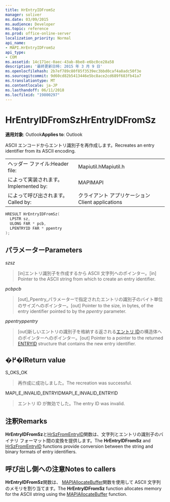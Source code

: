 ```yaml
---
title: HrEntryIDFromSz
manager: soliver
ms.date: 03/09/2015
ms.audience: Developer
ms.topic: reference
ms.prod: office-online-server
localization_priority: Normal
api_name:
- MAPI.HrEntryIDFromSz
api_type:
- COM
ms.assetid: 14c171ec-0aec-43ab-8be8-e6bc0ce28a58
description: '最終更新日時: 2015 年 3 月 9 日'
ms.openlocfilehash: 2b7ef789c80f85f3539ec3bbd0caf4a8adc50f3e
ms.sourcegitcommit: 9d60cd82b5413446e5bc8ace2cd689f683fb41a7
ms.translationtype: MT
ms.contentlocale: ja-JP
ms.lasthandoff: 06/11/2018
ms.locfileid: "19800297"
---
```

# <a name="hrentryidfromsz"></a><span data-ttu-id="f9097-103">HrEntryIDFromSz</span><span class="sxs-lookup"><span data-stu-id="f9097-103">HrEntryIDFromSz</span></span>

  
  
<span data-ttu-id="f9097-104">**適用対象**: Outlook</span><span class="sxs-lookup"><span data-stu-id="f9097-104">**Applies to**: Outlook</span></span> 
  
<span data-ttu-id="f9097-105">ASCII エンコードからエントリ識別子を再作成します。</span><span class="sxs-lookup"><span data-stu-id="f9097-105">Recreates an entry identifier from its ASCII encoding.</span></span> 
  
|||
|:-----|:-----|
|<span data-ttu-id="f9097-106">ヘッダー ファイル:</span><span class="sxs-lookup"><span data-stu-id="f9097-106">Header file:</span></span>  <br/> |<span data-ttu-id="f9097-107">Mapiutil.h</span><span class="sxs-lookup"><span data-stu-id="f9097-107">Mapiutil.h</span></span>  <br/> |
|<span data-ttu-id="f9097-108">によって実装されます。</span><span class="sxs-lookup"><span data-stu-id="f9097-108">Implemented by:</span></span>  <br/> |<span data-ttu-id="f9097-109">MAPI</span><span class="sxs-lookup"><span data-stu-id="f9097-109">MAPI</span></span>  <br/> |
|<span data-ttu-id="f9097-110">によって呼び出されます。</span><span class="sxs-lookup"><span data-stu-id="f9097-110">Called by:</span></span>  <br/> |<span data-ttu-id="f9097-111">クライアント アプリケーション</span><span class="sxs-lookup"><span data-stu-id="f9097-111">Client applications</span></span>  <br/> |
   
```cpp
HRESULT HrEntryIDFromSz(
  LPSTR sz,
  ULONG FAR * pcb,
  LPENTRYID FAR * ppentry
);
```

## <a name="parameters"></a><span data-ttu-id="f9097-112">パラメーター</span><span class="sxs-lookup"><span data-stu-id="f9097-112">Parameters</span></span>

 <span data-ttu-id="f9097-113">_sz_</span><span class="sxs-lookup"><span data-stu-id="f9097-113">_sz_</span></span>
  
> <span data-ttu-id="f9097-114">[in]エントリ識別子を作成するから ASCII 文字列へのポインター。</span><span class="sxs-lookup"><span data-stu-id="f9097-114">[in] Pointer to the ASCII string from which to create an entry identifier.</span></span> 
    
 <span data-ttu-id="f9097-115">_pcb_</span><span class="sxs-lookup"><span data-stu-id="f9097-115">_pcb_</span></span>
  
> <span data-ttu-id="f9097-116">[out]_Ppentry_パラメーターで指定されたエントリの識別子のバイト単位のサイズへのポインター。</span><span class="sxs-lookup"><span data-stu-id="f9097-116">[out] Pointer to the size, in bytes, of the entry identifier pointed to by the  _ppentry_ parameter.</span></span> 
    
 <span data-ttu-id="f9097-117">_ppentry_</span><span class="sxs-lookup"><span data-stu-id="f9097-117">_ppentry_</span></span>
  
> <span data-ttu-id="f9097-118">[out]新しいエントリの識別子を格納する返される[エントリ ID](entryid.md)の構造体へのポインターへのポインター。</span><span class="sxs-lookup"><span data-stu-id="f9097-118">[out] Pointer to a pointer to the returned [ENTRYID](entryid.md) structure that contains the new entry identifier.</span></span> 
    
## <a name="return-value"></a><span data-ttu-id="f9097-119">�߂�l</span><span class="sxs-lookup"><span data-stu-id="f9097-119">Return value</span></span>

<span data-ttu-id="f9097-120">S_OK</span><span class="sxs-lookup"><span data-stu-id="f9097-120">S_OK</span></span>
  
> <span data-ttu-id="f9097-121">再作成に成功しました。</span><span class="sxs-lookup"><span data-stu-id="f9097-121">The recreation was successful.</span></span>
    
<span data-ttu-id="f9097-122">MAPI_E_INVALID_ENTRYID</span><span class="sxs-lookup"><span data-stu-id="f9097-122">MAPI_E_INVALID_ENTRYID</span></span>
  
> <span data-ttu-id="f9097-123">エントリ ID が無効でした。</span><span class="sxs-lookup"><span data-stu-id="f9097-123">The entry ID was invalid.</span></span>
    
## <a name="remarks"></a><span data-ttu-id="f9097-124">注釈</span><span class="sxs-lookup"><span data-stu-id="f9097-124">Remarks</span></span>

<span data-ttu-id="f9097-125">**HrEntryIDFromSz**と[HrSzFromEntryID](hrszfromentryid.md)関数は、文字列とエントリの識別子のバイナリ フォーマット間の変換を提供します。</span><span class="sxs-lookup"><span data-stu-id="f9097-125">The **HrEntryIDFromSz** and [HrSzFromEntryID](hrszfromentryid.md) functions provide conversion between the string and binary formats of entry identifiers.</span></span> 
  
## <a name="notes-to-callers"></a><span data-ttu-id="f9097-126">呼び出し側への注意</span><span class="sxs-lookup"><span data-stu-id="f9097-126">Notes to callers</span></span>

<span data-ttu-id="f9097-127">**HrEntryIDFromSz**関数は、 [MAPIAllocateBuffer](mapiallocatebuffer.md)関数を使用して ASCII 文字列のメモリを割り当てます。</span><span class="sxs-lookup"><span data-stu-id="f9097-127">The **HrEntryIDFromSz** function allocates memory for the ASCII string using the [MAPIAllocateBuffer](mapiallocatebuffer.md) function.</span></span> 
  

